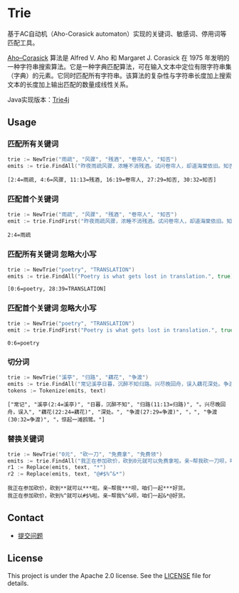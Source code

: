 # Trie

基于AC自动机（Aho-Corasick automaton）实现的关键词、敏感词、停用词等匹配工具。

[Aho–Corasick](http://cr.yp.to/bib/1975/aho.pdf) 算法是 Alfred V. Aho 和 Margaret J. Corasick 在 1975 年发明的一种字符串搜索算法。它是一种字典匹配算法，可在输入文本中定位有限字符串集（字典）的元素。它同时匹配所有字符串。该算法的复杂性与字符串长度加上搜索文本的长度加上输出匹配的数量成线性关系。

Java实现版本：[Trie4j](https://github.com/yihleego/trie4j)

## Usage

### 匹配所有关键词

```go
trie := NewTrie("雨疏", "风骤", "残酒", "卷帘人", "知否")
emits := trie.FindAll("昨夜雨疏风骤，浓睡不消残酒。试问卷帘人，却道海棠依旧。知否，知否？应是绿肥红瘦。", false)
```

```text
[2:4=雨疏, 4:6=风骤, 11:13=残酒, 16:19=卷帘人, 27:29=知否, 30:32=知否]
```

### 匹配首个关键词

```go
trie := NewTrie("雨疏", "风骤", "残酒", "卷帘人", "知否")
emit := trie.FindFirst("昨夜雨疏风骤，浓睡不消残酒。试问卷帘人，却道海棠依旧。知否，知否？应是绿肥红瘦。", false)
```

```text
2:4=雨疏
```

### 匹配所有关键词 忽略大小写

```go
trie := NewTrie("poetry", "TRANSLATION")
emits := trie.FindAll("Poetry is what gets lost in translation.", true)
```

```text
[0:6=poetry, 28:39=TRANSLATION]
```

### 匹配首个关键词 忽略大小写

```go
trie := NewTrie("poetry", "TRANSLATION")
emit := trie.FindFirst("Poetry is what gets lost in translation.", true)
```

```text
0:6=poetry
```

### 切分词

```go
trie := NewTrie("溪亭", "归路", "藕花", "争渡")
emits := trie.FindAll("常记溪亭日暮，沉醉不知归路。兴尽晚回舟，误入藕花深处。争渡，争渡，惊起一滩鸥鹭。", false)
tokens := Tokenize(emits, text)
```

```text
["常记", "溪亭(2:4=溪亭)", "日暮，沉醉不知", "归路(11:13=归路)", "。兴尽晚回舟，误入", "藕花(22:24=藕花)", "深处。", "争渡(27:29=争渡)", "，", "争渡(30:32=争渡)", "，惊起一滩鸥鹭。"]
```

### 替换关键词

```go
trie := NewTrie("0元", "砍一刀", "免费拿", "免费领")
emits := trie.FindAll("我正在参加砍价，砍到0元就可以免费拿啦。亲~帮我砍一刀呗，咱们一起免费领好货。", false)
r1 := Replace(emits, text, "*")
r2 := Replace(emits, text, "@#$%^&*")
```

```text
我正在参加砍价，砍到**就可以***啦。亲~帮我***呗，咱们一起***好货。
我正在参加砍价，砍到%^就可以#$%啦。亲~帮我%^&呗，咱们一起&*@好货。
```

## Contact

- [提交问题](https://github.com/yihleego/trie/issues)

## License

This project is under the Apache 2.0 license. See the [LICENSE](LICENSE) file for details.

